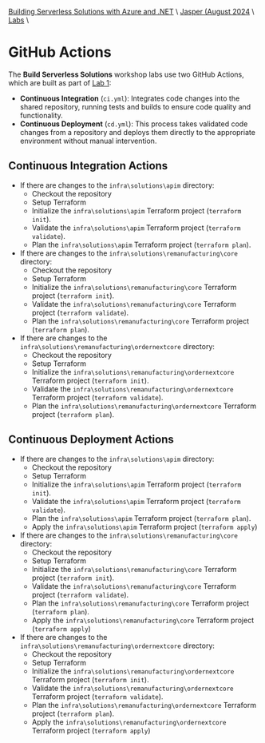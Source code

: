 [Building Serverless Solutions with Azure and .NET](https://github.com/TaleLearnCode/BuildingServerlessSolutions) \ [Jasper (August 2024](..\README.md) \ [Labs](README.md) \

# GitHub Actions

The **Build Serverless Solutions** workshop labs use two GitHub Actions, which are built as part of [Lab 1](01-initialize-environment.md):

- **Continuous Integration** (`ci.yml`): Integrates code changes into the shared repository, running tests and builds to ensure code quality and functionality.
- **Continuous Deployment** (`cd.yml`): This process takes validated code changes from a repository and deploys them directly to the appropriate environment without manual intervention.

## Continuous Integration Actions

- If there are changes to the `infra\solutions\apim` directory:
  - Checkout the repository
  - Setup Terraform
  - Initialize the `infra\solutions\apim` Terraform project (`terraform init`).
  - Validate the `infra\solutions\apim` Terraform project (`terraform validate`).
  - Plan the `infra\solutions\apim` Terraform project (`terraform plan`).
- If there are changes to the `infra\solutions\remanufacturing\core` directory:
  - Checkout the repository
  - Setup Terraform
  - Initialize the `infra\solutions\remanufacturing\core` Terraform project (`terraform init`).
  - Validate the `infra\solutions\remanufacturing\core` Terraform project (`terraform validate`).
  - Plan the `infra\solutions\remanufacturing\core` Terraform project (`terraform plan`).
- If there are changes to the `infra\solutions\remanufacturing\ordernextcore` directory:
  - Checkout the repository
  - Setup Terraform
  - Initialize the `infra\solutions\remanufacturing\ordernextcore` Terraform project (`terraform init`).
  - Validate the `infra\solutions\remanufacturing\ordernextcore` Terraform project (`terraform validate`).
  - Plan the `infra\solutions\remanufacturing\ordernextcore` Terraform project (`terraform plan`).

## Continuous Deployment Actions

- If there are changes to the `infra\solutions\apim` directory:
  - Checkout the repository
  - Setup Terraform
  - Initialize the `infra\solutions\apim` Terraform project (`terraform init`).
  - Validate the `infra\solutions\apim` Terraform project (`terraform validate`).
  - Plan the `infra\solutions\apim` Terraform project (`terraform plan`).
  - Apply the `infra\solutions\apim` Terraform project (`terraform apply`)
- If there are changes to the `infra\solutions\remanufacturing\core` directory:
  - Checkout the repository
  - Setup Terraform
  - Initialize the `infra\solutions\remanufacturing\core` Terraform project (`terraform init`).
  - Validate the `infra\solutions\remanufacturing\core` Terraform project (`terraform validate`).
  - Plan the `infra\solutions\remanufacturing\core` Terraform project (`terraform plan`).
  - Apply the `infra\solutions\remanufacturing\core` Terraform project (`terraform apply`)
- If there are changes to the `infra\solutions\remanufacturing\ordernextcore` directory:
  - Checkout the repository
  - Setup Terraform
  - Initialize the `infra\solutions\remanufacturing\ordernextcore` Terraform project (`terraform init`).
  - Validate the `infra\solutions\remanufacturing\ordernextcore` Terraform project (`terraform validate`).
  - Plan the `infra\solutions\remanufacturing\ordernextcore` Terraform project (`terraform plan`).
  - Apply the `infra\solutions\remanufacturing\ordernextcore` Terraform project (`terraform apply`)